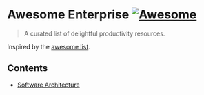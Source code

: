 # Awesome Enterprise [![Awesome](https://awesome.re/badge.svg)](https://awesome.re)

> A curated list of delightful productivity resources.

Inspired by the [awesome list](https://github.com/sindresorhus/awesome).

## Contents

- [Software Architecture](https://mehdihadeli.github.io/awesome-software-architecture/)
